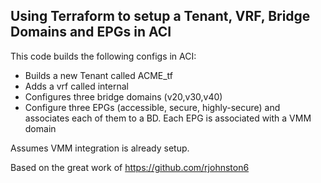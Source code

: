 Using Terraform to setup a Tenant, VRF, Bridge Domains and EPGs in ACI
----------------------------------------------------------------------

This code builds the following configs in ACI:
- Builds a new Tenant called ACME_tf
- Adds a vrf called internal
- Configures three bridge domains (v20,v30,v40)
- Configure three EPGs (accessible, secure, highly-secure) and associates each of them to a BD. Each EPG is associated with a VMM domain

Assumes VMM integration is already setup.

Based on the great work of https://github.com/rjohnston6
